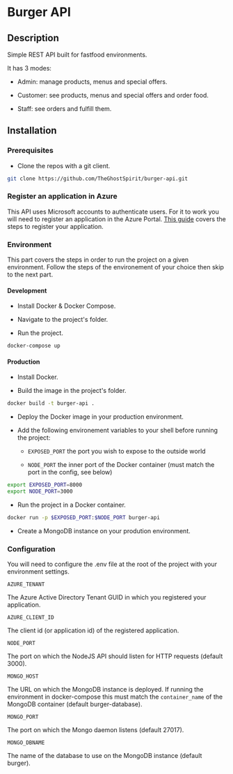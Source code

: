 # Burger API

## Description

Simple REST API built for fastfood environments.

It has 3 modes:

* Admin: manage products, menus and special offers.

* Customer: see products, menus and special offers and order food.

* Staff: see orders and fulfill them.

## Installation

### Prerequisites

- Clone the repos with a git client.

```bash
git clone https://github.com/TheGhostSpirit/burger-api.git
```

### Register an application in Azure

This API uses Microsoft accounts to authenticate users. For it to work you will need to register an application in the Azure Portal. [This guide](https://docs.microsoft.com/en-us/graph/auth-register-app-v2) covers the steps to register your application.

### Environment

This part covers the steps in order to run the project on a given environment. Follow the steps of the environement of your choice then skip to the next part.

#### Development

- Install Docker & Docker Compose.

- Navigate to the project's folder.

- Run the project.

```bash
docker-compose up
```

#### Production

- Install Docker.

- Build the image in the project's folder.

```bash
docker build -t burger-api .
```

- Deploy the Docker image in your production environment.

- Add the following environement variables to your shell before running the project:

  * ```EXPOSED_PORT``` the port you wish to expose to the outside world

  * ```NODE_PORT``` the inner port of the Docker container (must match the port in the config, see below)

```bash
export EXPOSED_PORT=8000
export NODE_PORT=3000
```

- Run the project in a Docker container.

```bash
docker run -p $EXPOSED_PORT:$NODE_PORT burger-api
```

- Create a MongoDB instance on your prodution environment.

### Configuration

You will need to configure the .env file at the root of the project with your environment settings.

``AZURE_TENANT``

The Azure Active Directory Tenant GUID in which you registered your application.

``AZURE_CLIENT_ID``

The client id (or application id) of the registered application.

``NODE_PORT``

The port on which the NodeJS API should listen for HTTP requests (default 3000).

``MONGO_HOST``

The URL on which the MongoDB instance is deployed. If running the environment in docker-compose this must match the ``container_name`` of the MongoDB container (default burger-database).

``MONGO_PORT``

The port on which the Mongo daemon listens (default 27017).

``MONGO_DBNAME``

The name of the database to use on the MongoDB instance (default burger).
